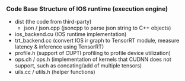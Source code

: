 ### Code Base Structure of IOS runtime (execution engine)
- dist (the code from third-party)
    - json / json.cpp (jsoncpp to parse json string to C++ objects)
- ios_backend.cu (IOS runtime implementation)
- trt_backend.cc (convert IOS ir graph to TensorRT module, measure latency & inference using TensorRT)
- profile.h (support of CUPTI profiling to profile device utilization)
- ops.ch / ops.h (implementation of kernels that CUDNN does not support, such as concating/add of multiple tensors)
- uils.cc / utils.h (helper functions)


